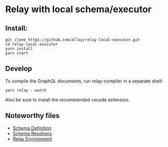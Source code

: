 # Relay with local schema/executor

## Install:

```
git clone https://github.com/alloy/relay-local-executor.git
cd relay-local-executor
yarn install
yarn start
```

## Develop

To compile the GraphQL documents, run relay-compiler in a separate shell:

```
yarn relay --watch
```

Also be sure to install the recommended vscode extension.

## Noteworthy files

- [Schema Definition](./data/schema.graphql)
- [Schema Resolvers](./src/schema.ts)
- [Relay Environment](./src/RelayEnvironment.ts)
